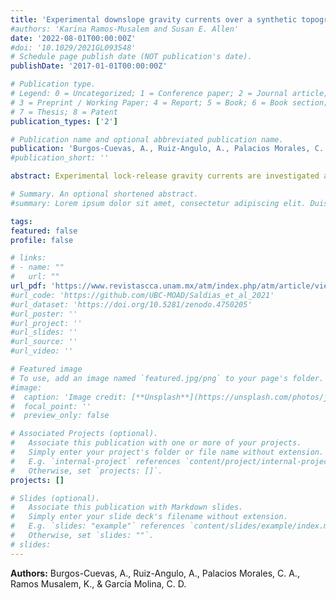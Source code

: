 ```yaml
---
title: 'Experimental downslope gravity currents over a synthetic topography'
#authors: 'Karina Ramos-Musalem and Susan E. Allen'
date: '2022-08-01T00:00:00Z'
#doi: '10.1029/2021GL093548'
# Schedule page publish date (NOT publication's date).
publishDate: '2017-01-01T00:00:00Z'

# Publication type.
# Legend: 0 = Uncategorized; 1 = Conference paper; 2 = Journal article;
# 3 = Preprint / Working Paper; 4 = Report; 5 = Book; 6 = Book section;
# 7 = Thesis; 8 = Patent
publication_types: ['2']

# Publication name and optional abbreviated publication name.
publication: 'Burgos-Cuevas, A., Ruiz-Angulo, A., Palacios Morales, C. A., Ramos Musalem, K., & García Molina, C. D.'
#publication_short: ''

abstract: Experimental lock-release gravity currents are investigated as they propagate downslope over a synthetic varying topography. We emulate and investigate the dynamics of thermally driven winds that propagate downslope while interacting with the roughness of a topographic surface. The mixing processes between the gravity currents and their surroundings are studied with Particle Image Velocimetry (PIV) and entrainment is quantified. The magnitude of the entrainment coefficient is shown to increase as the roughness of the slope increases. Shadowgraph visualizations qualitatively reproduce this behavior. Finally, pressure fields are estimated from velocity fields and the arrival of gravity currents is shown to be detected in pressure time series. This last result may be useful to detect atmospheric gravity currents using only surface pressure measurements.

# Summary. An optional shortened abstract.
#summary: Lorem ipsum dolor sit amet, consectetur adipiscing elit. Duis posuere tellus ac convallis placerat. Proin tincidunt magna sed ex sollicitudin condimentum.

tags:
featured: false
profile: false

# links:
# - name: ""
#   url: ""
url_pdf: 'https://www.revistascca.unam.mx/atm/index.php/atm/article/view/53156'
#url_code: 'https://github.com/UBC-MOAD/Saldias_et_al_2021'
#url_dataset: 'https://doi.org/10.5281/zenodo.4750205'
#url_poster: ''
#url_project: ''
#url_slides: ''
#url_source: ''
#url_video: ''

# Featured image
# To use, add an image named `featured.jpg/png` to your page's folder.
#image:
#  caption: 'Image credit: [**Unsplash**](https://unsplash.com/photos/jdD8gXaTZsc)'
#  focal_point: ''
#  preview_only: false

# Associated Projects (optional).
#   Associate this publication with one or more of your projects.
#   Simply enter your project's folder or file name without extension.
#   E.g. `internal-project` references `content/project/internal-project/index.md`.
#   Otherwise, set `projects: []`.
projects: []

# Slides (optional).
#   Associate this publication with Markdown slides.
#   Simply enter your slide deck's filename without extension.
#   E.g. `slides: "example"` references `content/slides/example/index.md`.
#   Otherwise, set `slides: ""`.
# slides:
---
```


**Authors:** Burgos-Cuevas, A., Ruiz-Angulo, A., Palacios Morales, C. A., Ramos Musalem, K., & García Molina, C. D.
